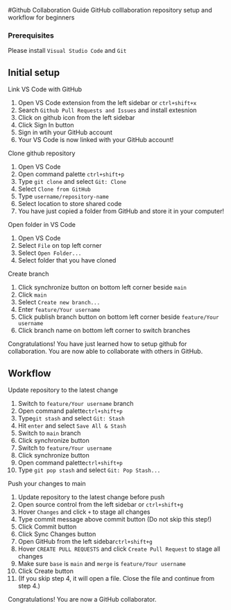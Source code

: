 #Github Collaboration Guide
GitHub colllaboration repository setup and workflow for beginners

### Prerequisites

Please install `Visual Studio Code` and `Git`

## Initial setup

Link VS Code with GitHub

<ol>
<li>Open VS Code extension from the left sidebar or <code>ctrl+shift+x</code></li>
<li>Search <code>Github Pull Requests and Issues</code> and install extesnion</li>
<li>Click on github icon from the left sidebar</li>
<li>Click Sign In button</li>
<li>Sign in wtih your GitHub account</li>
<li>Your VS Code is now linked with your GitHub account!</li>
</ol>

Clone github repository

<ol>
<li>Open VS Code</li>
<li>Open command palette <code>ctrl+shift+p</code></li>
<li>Type <code>git clone</code> and select <code>Git: Clone</code></li>
<li>Select <code>Clone from GitHub</code></li>
<li>Type <code>username/repository-name</code></li>
<li>Select location to store shared code</li>
<li>You have just copied a folder from GitHub and store it in your computer!</li>
</ol>

Open folder in VS Code

<ol>
<li>Open VS Code</li>
<li>Select <code>File</code> on top left corner</li>
<li>Select <code>Open Folder...</code></li>
<li>Select folder that you have cloned</li>
</ol>

Create branch

<ol>
<li>Click synchronize button on bottom left corner beside <code>main</code></li>
<li>Click <code>main</code></li>
<li>Select <code>Create new branch...</code></li>
<li>Enter <code>feature/Your username</code></li>
<li>Click publish branch button on bottom left corner beside <code>feature/Your username</code></li>
<li>Click branch name on bottom left corner to switch branches</li>
</ol>

Congratulations! You have just learned how to setup github for collaboration. You are now able to collaborate with others in GitHub.

## Workflow

Update repository to the latest change

<ol>
<li>Switch to <code>feature/Your username</code> branch</li>
<li>Open command palette<code>ctrl+shift+p</code></li>
<li>Type<code>git stash</code> and select <code>Git: Stash</code></li>
<li>Hit <code>enter</code> and select <code>Save All & Stash</code></li>
<li>Switch to <code>main</code> branch</li>
<li>Click synchronize button</li>
<li>Switch to <code>feature/Your username</code></li>
<li>Click synchronize button</li>
<li>Open command palette<code>ctrl+shift+p</code></li>
<li>Type <code>git pop stash</code> and select <code>Git: Pop Stash...</code></li>
</ol>

Push your changes to main

<ol>
<li>Update repository to the latest change before push</li>
<li>Open source control from the left sidebar or <code>ctrl+shift+g</code></li>
<li>Hover <code>Changes</code> and click <code>+</code> to stage all changes</li>
<li>Type commit message above commit button (Do not skip this step!)<code></code></li>
<li>Click Commit button</li>
<li>Click Sync Changes button</li>
<li>Open GitHub from the left sidebar<code>ctrl+shift+g</code></li>
<li>Hover <code>CREATE PULL REQUESTS</code> and click <code>Create Pull Request</code> to stage all changes</li>
<li>Make sure <code>base</code> is <code>main</code> and <code>merge</code> is <code>feature/Your username</code></li>
<li>Click Create button</li>
<li>(If you skip step 4, it will open a file. Close the file and continue from step 4.)</li>
</ol>

Congratulations! You are now a GitHub collaborator.
